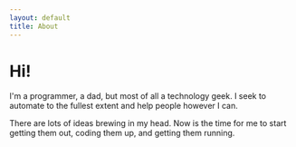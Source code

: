 ```yaml
---
layout: default
title: About
---
```


# Hi!

I'm a programmer, a dad, but most of all a technology geek. I seek to automate to the fullest extent and help people however I can.

There are lots of ideas brewing in my head. Now is the time for me to start getting them out, coding them up, and getting them running.

